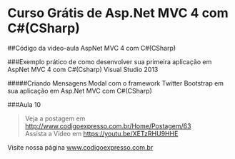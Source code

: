﻿# Curso Grátis de Asp.Net MVC 4 com C#(CSharp)

##Código da video-aula AspNet MVC 4 com C#(CSharp)

###Exemplo prático de como desenvolver sua primeira aplicação em AspNet MVC 4 com C#(Csharp) Visual Studio 2013

#####Criando Mensagens Modal com o framework Twitter Bootstrap em sua aplicação em Asp.Net MVC com C#(CSharp)

###Aula 10    
>Veja a postagem em http://www.codigoexpresso.com.br/Home/Postagem/63          
>Assista a Vídeo em https://youtu.be/XETzRHU9HHE

Visite nossa página www.codigoexpresso.com.br
